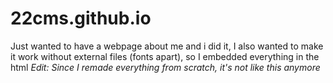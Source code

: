 # 22cms.github.io
Just wanted to have a webpage about me and i did it, I also wanted to make it work without external files (fonts apart), so I embedded everything in the html
_Edit: Since I remade everything from scratch, it's not like this anymore_ 
